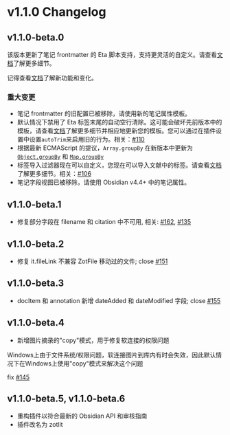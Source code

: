 # v1.1.0 Changelog

## v1.1.0-beta.0

该版本更新了笔记 frontmatter 的 Eta 脚本支持，支持更灵活的自定义。请查看[文档](https://obzt.aidenlx.top/getting-started/basic-usage/template-config#note-properties-template)了解更多细节。

记得查看[文档](https://obzt.aidenlx.top/)了解新功能和变化。

### 重大变更

- 笔记 frontmatter 的旧配置已被移除，请使用新的笔记属性模板。
- 默认情况下禁用了 Eta 标签末尾的自动空行清除。这可能会破坏先前版本中的模板，请查看[文档](https://obzt.aidenlx.top/faq/slurp)了解更多细节并相应地更新您的模板。您可以通过在插件设置中设置`autoTrim`来启用旧的行为。相关：[#110](https://github.com/aidenlx/obsidian-zotero/issues/110)
- 根据最新 ECMAScript 的提议，`Array.groupBy` 在新版本中更新为 [`Object.groupBy`](https://developer.mozilla.org/en-US/docs/Web/JavaScript/Reference/Global_Objects/Object/groupBy) 和 [`Map.groupBy`](https://developer.mozilla.org/en-US/docs/Web/JavaScript/Reference/Global_Objects/Map/groupBy)
- 标签导入过滤器现在可以自定义，您现在可以导入文献中的标签。请查看[文档](https://obzt.aidenlx.top/how-to/template-cheatsheet#only-manual-tags)了解更多细节。相关：[#106](https://github.com/aidenlx/obsidian-zotero/issues/106)
- 笔记字段视图已被移除，请使用 Obsidian v4.4+ 中的笔记属性。

## v1.1.0-beta.1

- 修复部分字段在 filename 和 citation 中不可用, 相关: [#162](https://github.com/aidenlx/obsidian-zotero/issues/162), [#135](https://github.com/aidenlx/obsidian-zotero/issues/135)

## v1.1.0-beta.2

- 修复 it.fileLink 不兼容 ZotFile 移动过的文件; close [#151](https://github.com/aidenlx/obsidian-zotero/issues/151)

## v1.1.0-beta.3

- docItem 和 annotation 新增 dateAdded 和 dateModified 字段; close [#155](https://github.com/aidenlx/obsidian-zotero/issues/155)

## v1.1.0-beta.4

- 新增图片摘录的"copy"模式，用于修复软连接的权限问题

Windows上由于文件系统/权限问题，软连接图片到库内有时会失效，因此默认情况下在Windows上使用"copy"模式来解决这个问题

fix [#145](https://github.com/aidenlx/obsidian-zotero/issues/145)

## v1.1.0-beta.5, v1.1.0-beta.6

- 重构插件以符合最新的 Obsidian API 和审核指南
- 插件改名为 zotlit
